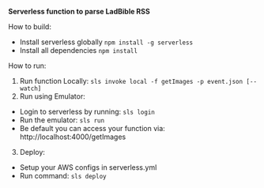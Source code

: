 **Serverless function to parse LadBible RSS**

How to build:
* Install serverless globally
`npm install -g serverless`
* Install all dependencies
`npm install`

How to run:
1. Run function Locally:
`sls invoke local -f getImages -p event.json [--watch]`
2. Run using Emulator:
* Login to serverless by running:
`sls login`
* Run the emulator:
`sls run`
* Be default you can access your function via:
http://localhost:4000/getImages
3. Deploy:
* Setup your AWS configs in serverless.yml
* Run command:
`sls deploy`